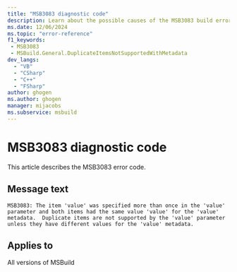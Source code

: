 ```yaml
---
title: "MSB3083 diagnostic code"
description: Learn about the possible causes of the MSB3083 build error, and get troubleshooting tips.
ms.date: 12/06/2024
ms.topic: "error-reference"
f1_keywords:
 - MSB3083
 - MSBuild.General.DuplicateItemsNotSupportedWithMetadata
dev_langs:
  - "VB"
  - "CSharp"
  - "C++"
  - "FSharp"
author: ghogen
ms.author: ghogen
manager: mijacobs
ms.subservice: msbuild
---
```


# MSB3083 diagnostic code

<!-- :::ErrorDefinitionDescription::: -->
<!-- :::editable-content name="introDescription"::: -->
This article describes the MSB3083 error code.
<!-- :::editable-content-end::: -->

## Message text

`MSB3083: The item 'value' was specified more than once in the 'value' parameter and both items had the same value 'value' for the 'value' metadata.  Duplicate items are not supported by the 'value' parameter unless they have different values for the 'value' metadata.`

<!-- :::editable-content name="postOutputDescription"::: -->
<!--
{StrBegin="MSB3083: "}
-->
<!-- :::editable-content-end::: -->
<!-- :::ErrorDefinitionDescription-end::: -->

## Applies to

All versions of MSBuild
